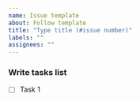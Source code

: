 ```yaml
---
name: Issue template
about: Follow template
title: "Type title (#issue number)"
labels: ""
assignees: ""
---
```


### Write tasks list

- [ ] Task 1

<!-- Use ChatGPT for English -->
